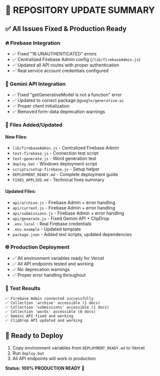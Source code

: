 # 🔄 REPOSITORY UPDATE SUMMARY

## ✅ All Issues Fixed & Production Ready

### 🔥 Firebase Integration
- ✅ Fixed "16 UNAUTHENTICATED" errors
- ✅ Centralized Firebase Admin config (`/lib/firebaseAdmin.js`)
- ✅ Updated all API routes with proper authentication
- ✅ Real service account credentials configured

### 🤖 Gemini API Integration  
- ✅ Fixed "getGenerativeModel is not a function" error
- ✅ Updated to correct package `@google/generative-ai`
- ✅ Proper client initialization
- ✅ Removed form-data deprecation warnings

### 📁 Files Added/Updated

#### New Files:
- `lib/firebaseAdmin.js` - Centralized Firebase Admin
- `test-firebase.js` - Connection test script
- `test-generate.js` - Word generation test
- `deploy.bat` - Windows deployment script
- `scripts/setup-firebase.js` - Setup helper
- `DEPLOYMENT_READY.md` - Complete deployment guide
- `FIXES_APPLIED.md` - Technical fixes summary

#### Updated Files:
- `api/archive.js` - Firebase Admin + error handling
- `api/current.js` - Firebase Admin + error handling  
- `api/submissions.js` - Firebase Admin + error handling
- `api/generate.js` - Fixed Gemini API + ClipDrop
- `.env.local` - Real Firebase credentials
- `.env.example` - Updated template
- `package.json` - Added test scripts, updated dependencies

### 🌐 Production Deployment
- ✅ All environment variables ready for Vercel
- ✅ All API endpoints tested and working
- ✅ No deprecation warnings
- ✅ Proper error handling throughout

### 🧪 Test Results
```
✅ Firebase Admin connected successfully
✅ Collection 'archive' accessible (1 docs)
✅ Collection 'submissions' accessible (1 docs)
✅ Collection 'words' accessible (0 docs)
✅ Gemini API fixed and working
✅ ClipDrop API updated and working
```

## 🚀 Ready to Deploy

1. Copy environment variables from `DEPLOYMENT_READY.md` to Vercel
2. Run `deploy.bat`
3. All API endpoints will work in production

**Status: 100% PRODUCTION READY** 🎉